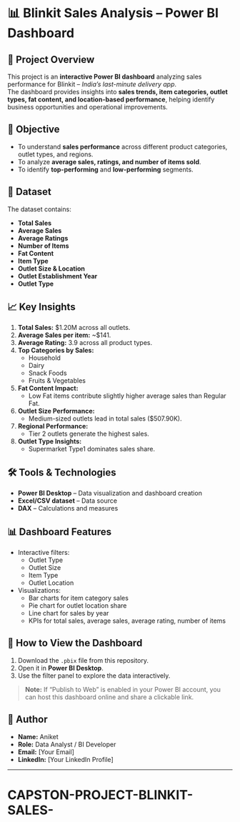 # 📊 Blinkit Sales Analysis – Power BI Dashboard

## 📌 Project Overview
This project is an **interactive Power BI dashboard** analyzing sales performance for Blinkit – *India’s last-minute delivery app*.  
The dashboard provides insights into **sales trends, item categories, outlet types, fat content, and location-based performance**, helping identify business opportunities and operational improvements.

## 🎯 Objective
- To understand **sales performance** across different product categories, outlet types, and regions.
- To analyze **average sales, ratings, and number of items sold**.
- To identify **top-performing** and **low-performing** segments.

## 📂 Dataset
The dataset contains:
- **Total Sales**
- **Average Sales**
- **Average Ratings**
- **Number of Items**
- **Fat Content**
- **Item Type**
- **Outlet Size & Location**
- **Outlet Establishment Year**
- **Outlet Type**

## 📈 Key Insights
1. **Total Sales:** $1.20M across all outlets.
2. **Average Sales per item:** ~$141.
3. **Average Rating:** 3.9 across all product types.
4. **Top Categories by Sales:**
   - Household
   - Dairy
   - Snack Foods
   - Fruits & Vegetables
5. **Fat Content Impact:**
   - Low Fat items contribute slightly higher average sales than Regular Fat.
6. **Outlet Size Performance:**
   - Medium-sized outlets lead in total sales ($507.90K).
7. **Regional Performance:**
   - Tier 2 outlets generate the highest sales.
8. **Outlet Type Insights:**
   - Supermarket Type1 dominates sales share.

## 🛠 Tools & Technologies
- **Power BI Desktop** – Data visualization and dashboard creation
- **Excel/CSV dataset** – Data source
- **DAX** – Calculations and measures

## 📊 Dashboard Features
- Interactive filters:
  - Outlet Type
  - Outlet Size
  - Item Type
  - Outlet Location
- Visualizations:
  - Bar charts for item category sales
  - Pie chart for outlet location share
  - Line chart for sales by year
  - KPIs for total sales, average sales, average rating, number of items

## 🚀 How to View the Dashboard
1. Download the `.pbix` file from this repository.
2. Open it in **Power BI Desktop**.
3. Use the filter panel to explore the data interactively.

> **Note:** If “Publish to Web” is enabled in your Power BI account, you can host this dashboard online and share a clickable link.

## 📌 Author
- **Name:** Aniket
- **Role:** Data Analyst / BI Developer
- **Email:** [Your Email]
- **LinkedIn:** [Your LinkedIn Profile]

---
# CAPSTON-PROJECT-BLINKIT-SALES-
